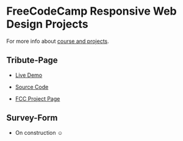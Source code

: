 # FreeCodeCamp Responsive Web Design Projects

For more info about [course and projects](https://www.freecodecamp.org/learn/responsive-web-design).

## Tribute-Page

- [Live Demo](https://muhammedogz.github.io/FCC-Responsive-Web-Design/Tribute-Page/index.html)

- [Source Code](https://github.com/muhammedogz/FCC-Responsive-Web-Design/tree/master/Tribute-Page)

- [FCC Project Page](https://www.freecodecamp.org/learn/responsive-web-design/responsive-web-design-projects/build-a-tribute-page)

## Survey-Form

- On construction :relaxed:
